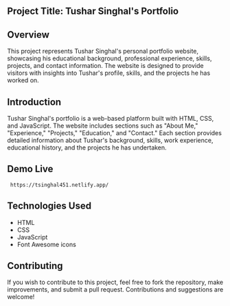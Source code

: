 ## Project Title: Tushar Singhal's Portfolio

## Overview

  This project represents Tushar Singhal's personal portfolio website, showcasing his educational background, professional experience, skills, projects, and contact information. 
  The website is designed to provide visitors with insights into Tushar's profile, skills, and the projects he has worked on.

## Introduction

  Tushar Singhal's portfolio is a web-based platform built with HTML, CSS, and JavaScript. The website includes sections such as
  "About Me," "Experience," "Projects," "Education," and "Contact."
  Each section provides detailed information about Tushar's background,
  skills, work experience, educational history, and the projects he has undertaken.

## Demo Live
     https://tsinghal451.netlify.app/

## Technologies Used

- HTML
- CSS
- JavaScript
- Font Awesome icons

## Contributing
  If you wish to contribute to this project, feel free to fork the repository, make improvements, and submit a pull request. Contributions and suggestions are welcome!

